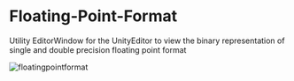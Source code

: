 # Floating-Point-Format
Utility EditorWindow for the UnityEditor to view the binary representation of single and double precision floating point format

![floatingpointformat](https://user-images.githubusercontent.com/5081110/42872790-2513cb7c-8a7e-11e8-9d69-40c2b2887294.png)
